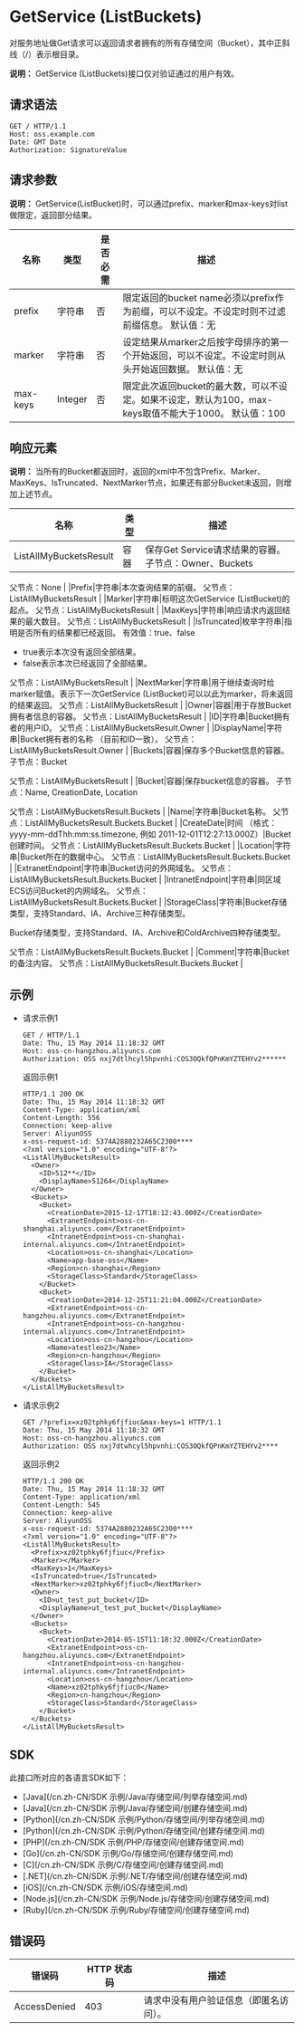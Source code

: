 # GetService \(ListBuckets\)

对服务地址做Get请求可以返回请求者拥有的所有存储空间（Bucket），其中正斜线（/）表示根目录。

**说明：** GetService \(ListBuckets\)接口仅对验证通过的用户有效。

## 请求语法

```
GET / HTTP/1.1
Host: oss.example.com
Date: GMT Date
Authorization: SignatureValue
```

## 请求参数

**说明：** GetService\(ListBucket\)时，可以通过prefix、marker和max-keys对list做限定，返回部分结果。

|名称|类型|是否必需|描述|
|--|--|----|--|
|prefix|字符串|否|限定返回的bucket name必须以prefix作为前缀，可以不设定。不设定时则不过滤前缀信息。 默认值：无 |
|marker|字符串|否|设定结果从marker之后按字母排序的第一个开始返回，可以不设定。不设定时则从头开始返回数据。 默认值：无 |
|max-keys|Integer|否|限定此次返回bucket的最大数，可以不设定。如果不设定，默认为100，max-keys取值不能大于1000。 默认值：100 |

## 响应元素

**说明：** 当所有的Bucket都返回时，返回的xml中不包含Prefix、Marker、MaxKeys、IsTruncated、NextMarker节点，如果还有部分Bucket未返回，则增加上述节点。

|名称|类型|描述|
|--|--|--|
|ListAllMyBucketsResult|容器|保存Get Service请求结果的容器。 子节点：Owner、Buckets

 父节点：None |
|Prefix|字符串|本次查询结果的前缀。 父节点：ListAllMyBucketsResult |
|Marker|字符串|标明这次GetService \(ListBucket\)的起点。 父节点：ListAllMyBucketsResult |
|MaxKeys|字符串|响应请求内返回结果的最大数目。 父节点：ListAllMyBucketsResult |
|IsTruncated|枚举字符串|指明是否所有的结果都已经返回。 有效值：true、false

-   true表示本次没有返回全部结果。
-   false表示本次已经返回了全部结果。

 父节点：ListAllMyBucketsResult |
|NextMarker|字符串|用于继续查询时给marker赋值。表示下一次GetService \(ListBucket\)可以以此为marker，将未返回的结果返回。 父节点：ListAllMyBucketsResult |
|Owner|容器|用于存放Bucket拥有者信息的容器。 父节点：ListAllMyBucketsResult |
|ID|字符串|Bucket拥有者的用户ID。 父节点：ListAllMyBucketsResult.Owner |
|DisplayName|字符串|Bucket拥有者的名称 （目前和ID一致）。 父节点：ListAllMyBucketsResult.Owner |
|Buckets|容器|保存多个Bucket信息的容器。 子节点：Bucket

 父节点：ListAllMyBucketsResult |
|Bucket|容器|保存bucket信息的容器。 子节点：Name, CreationDate, Location

 父节点：ListAllMyBucketsResult.Buckets |
|Name|字符串|Bucket名称。 父节点：ListAllMyBucketsResult.Buckets.Bucket |
|CreateDate|时间 （格式：yyyy-mm-ddThh:mm:ss.timezone, 例如 2011-12-01T12:27:13.000Z）|Bucket创建时间。 父节点：ListAllMyBucketsResult.Buckets.Bucket |
|Location|字符串|Bucket所在的数据中心。 父节点：ListAllMyBucketsResult.Buckets.Bucket |
|ExtranetEndpoint|字符串|Bucket访问的外网域名。 父节点：ListAllMyBucketsResult.Buckets.Bucket |
|IntranetEndpoint|字符串|同区域ECS访问Bucket的内网域名。 父节点：ListAllMyBucketsResult.Buckets.Bucket |
|StorageClass|字符串|Bucket存储类型，支持Standard、IA、Archive三种存储类型。

 Bucket存储类型，支持Standard、IA、Archive和ColdArchive四种存储类型。

 父节点：ListAllMyBucketsResult.Buckets.Bucket |
|Comment|字符串|Bucket的备注内容。 父节点：ListAllMyBucketsResult.Buckets.Bucket |

## 示例

-   请求示例1

    ```
    GET / HTTP/1.1
    Date: Thu, 15 May 2014 11:18:32 GMT
    Host: oss-cn-hangzhou.aliyuncs.com
    Authorization: OSS nxj7dtlhcyl5hpvnhi:COS3OQkfQPnKmYZTEHYv2******
    ```

    返回示例1

    ```
    HTTP/1.1 200 OK
    Date: Thu, 15 May 2014 11:18:32 GMT
    Content-Type: application/xml
    Content-Length: 556
    Connection: keep-alive
    Server: AliyunOSS
    x-oss-request-id: 5374A2880232A65C2300****
    <?xml version="1.0" encoding="UTF-8"?>
    <ListAllMyBucketsResult>
      <Owner>
        <ID>512**</ID>
        <DisplayName>51264</DisplayName>
      </Owner>
      <Buckets>
        <Bucket>
          <CreationDate>2015-12-17T18:12:43.000Z</CreationDate>
          <ExtranetEndpoint>oss-cn-shanghai.aliyuncs.com</ExtranetEndpoint>
          <IntranetEndpoint>oss-cn-shanghai-internal.aliyuncs.com</IntranetEndpoint>
          <Location>oss-cn-shanghai</Location>
          <Name>app-base-oss</Name>
          <Region>cn-shanghai</Region>
          <StorageClass>Standard</StorageClass>
        </Bucket>
        <Bucket>
          <CreationDate>2014-12-25T11:21:04.000Z</CreationDate>
          <ExtranetEndpoint>oss-cn-hangzhou.aliyuncs.com</ExtranetEndpoint>
          <IntranetEndpoint>oss-cn-hangzhou-internal.aliyuncs.com</IntranetEndpoint>
          <Location>oss-cn-hangzhou</Location>
          <Name>atestleo23</Name>
          <Region>cn-hangzhou</Region>
          <StorageClass>IA</StorageClass>
        </Bucket>
      </Buckets>
    </ListAllMyBucketsResult>
    ```

-   请求示例2

    ```
    GET /?prefix=xz02tphky6fjfiuc&max-keys=1 HTTP/1.1
    Date: Thu, 15 May 2014 11:18:32 GMT
    Host: oss-cn-hangzhou.aliyuncs.com
    Authorization: OSS nxj7dtwhcyl5hpvnhi:COS3OQkfQPnKmYZTEHYv2****
    ```

    返回示例2

    ```
    HTTP/1.1 200 OK
    Date: Thu, 15 May 2014 11:18:32 GMT
    Content-Type: application/xml
    Content-Length: 545
    Connection: keep-alive
    Server: AliyunOSS
    x-oss-request-id: 5374A2880232A65C2300****
    <?xml version="1.0" encoding="UTF-8"?>
    <ListAllMyBucketsResult>
      <Prefix>xz02tphky6fjfiuc</Prefix>
      <Marker></Marker>
      <MaxKeys>1</MaxKeys>
      <IsTruncated>true</IsTruncated>
      <NextMarker>xz02tphky6fjfiuc0</NextMarker>
      <Owner>
        <ID>ut_test_put_bucket</ID>
        <DisplayName>ut_test_put_bucket</DisplayName>
      </Owner>
      <Buckets>
        <Bucket>
          <CreationDate>2014-05-15T11:18:32.000Z</CreationDate>
          <ExtranetEndpoint>oss-cn-hangzhou.aliyuncs.com</ExtranetEndpoint>
          <IntranetEndpoint>oss-cn-hangzhou-internal.aliyuncs.com</IntranetEndpoint>
          <Location>oss-cn-hangzhou</Location>
          <Name>xz02tphky6fjfiuc0</Name>
          <Region>cn-hangzhou</Region>
          <StorageClass>Standard</StorageClass>
        </Bucket>
      </Buckets>
    </ListAllMyBucketsResult>
    ```


## SDK

此接口所对应的各语言SDK如下：

-   [Java](/cn.zh-CN/SDK 示例/Java/存储空间/列举存储空间.md)
-   [Java](/cn.zh-CN/SDK 示例/Java/存储空间/创建存储空间.md)
-   [Python](/cn.zh-CN/SDK 示例/Python/存储空间/列举存储空间.md)
-   [Python](/cn.zh-CN/SDK 示例/Python/存储空间/创建存储空间.md)
-   [PHP](/cn.zh-CN/SDK 示例/PHP/存储空间/创建存储空间.md)
-   [Go](/cn.zh-CN/SDK 示例/Go/存储空间/创建存储空间.md)
-   [C](/cn.zh-CN/SDK 示例/C/存储空间/创建存储空间.md)
-   [.NET](/cn.zh-CN/SDK 示例/.NET/存储空间/创建存储空间.md)
-   [iOS](/cn.zh-CN/SDK 示例/iOS/存储空间.md)
-   [Node.js](/cn.zh-CN/SDK 示例/Node.js/存储空间/创建存储空间.md)
-   [Ruby](/cn.zh-CN/SDK 示例/Ruby/存储空间/创建存储空间.md)

## 错误码

|错误码|HTTP 状态码|描述|
|---|--------|--|
|AccessDenied|403|请求中没有用户验证信息（即匿名访问）。|


